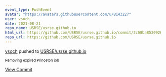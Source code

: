 ```yaml
---
event_type: PushEvent
avatar: "https://avatars.githubusercontent.com/u/814322?"
user: vsoch
date: 2021-08-21
repo_name: USRSE/usrse.github.io
html_url: https://github.com/USRSE/usrse.github.io/commit/3c68ba853092024447c5039f6570b5ad694df88d
repo_url: https://github.com/USRSE/usrse.github.io
---
```


<a href='https://github.com/vsoch' target='_blank'>vsoch</a> pushed to <a href='https://github.com/USRSE/usrse.github.io' target='_blank'>USRSE/usrse.github.io</a>

<small>Removing expired Princeton job</small>

<a href='https://github.com/USRSE/usrse.github.io/commit/3c68ba853092024447c5039f6570b5ad694df88d' target='_blank'>View Commit</a>